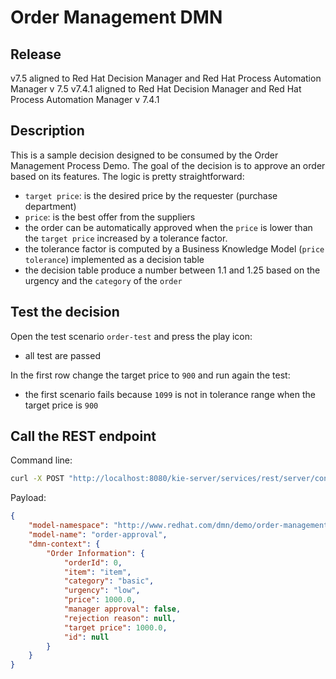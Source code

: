 Order Management DMN
=======================

Release
-----------------------

v7.5 aligned to Red Hat Decision Manager and Red Hat Process Automation Manager v 7.5
v7.4.1 aligned to Red Hat Decision Manager and Red Hat Process Automation Manager v 7.4.1

Description
-----------------------

This is a sample decision designed to be consumed by the Order Management Process Demo.
The goal of the decision is to approve an order based on its features.
The logic is pretty straightforward:

- `target price`: is the desired price by the requester (purchase department)
- `price`: is the best offer from the suppliers
- the order can be automatically approved when the `price` is lower than the `target price` increased by a tolerance factor.
- the tolerance factor is computed by a Business Knowledge Model (`price tolerance`) implemented as a decision table
- the decision table produce a number between 1.1 and 1.25 based on the urgency and the `category` of the `order`

Test the decision
-----------------------

Open the test scenario `order-test` and press the play icon:

- all test are passed

In the first row change the target price to `900` and run again the test:

- the first scenario fails because `1099` is not in tolerance range when the target price is `900`

Call the REST endpoint
-----------------------

Command line:

```sh
curl -X POST "http://localhost:8080/kie-server/services/rest/server/containers/order-management-dmn_1.0.0-SNAPSHOT/dmn" -H "accept: application/xml" -H "content-type: application/json" -d "{ \"model-namespace\": \"http://www.redhat.com/dmn/demo/order-management-dmn\", \"model-name\": \"order-approval\", \"decision-name\": [], \"decision-id\": [], \"decision-service-name\": null, \"dmn-context\": { \"Order Information\": { \"orderId\": 0, \"item\": \"item\", \"category\": \"basic\", \"urgency\": \"low\", \"price\": 1000.0, \"manager approval\": false, \"rejection reason\": null, \"target price\": 1000.0, \"id\": null } }}"
```

Payload:

```json
{
    "model-namespace": "http://www.redhat.com/dmn/demo/order-management-dmn",
    "model-name": "order-approval",
    "dmn-context": {
        "Order Information": {
            "orderId": 0,
            "item": "item",
            "category": "basic",
            "urgency": "low",
            "price": 1000.0,
            "manager approval": false,
            "rejection reason": null,
            "target price": 1000.0,
            "id": null
        }
    }
}
```